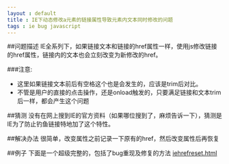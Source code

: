```yaml
---
layout : default 
title : IE下动态修改a元素的链接属性导致元素内文本同时修改的问题
tags : ie bug javascript
---
```


##问题描述
IE全系列下，如果链接文本和链接的href属性一样，使用js修改链接的href属性，链接内的文本也会立刻改变为新修改的href。

###注意:
* 这里如果链接文本前后有空格这个也是会发生的，应该是trim后对比。
* 不管是用户的直接的点击操作，还是onload触发的，只要满足链接和文本trim后一样，都会产生这个问题


##猜测
没有在网上搜到IE的官方资料（如果哪位搜到了，麻烦告诉一下），猜测是IE为了防止钓鱼链接特地加了这个特性。

##解决办法
很简单，改变属性之前记录一下原有的href，然后改变属性后再恢复


##例子
下面是一个超级完整的，包括了bug重现及修复的方法
[iehrefreset.html](/demos/1357799891454_iehrefreset.html)
